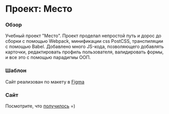 # Проект: Место

### Обзор

Учебный проект "Место". Проект проделал непростой путь и дорос до сборки с помощью Webpack, минификации css PostCSS, транспиляции с помощью Babel. Добавлено много JS-кода, позволяющего добавлять карточки, редактировать профиль пользователя, валидировать формы, и все это с помощью парадигмы ООП.

### Шаблон

Сайт реализован по макету в [Figma](https://www.figma.com/file/2cn9N9jSkmxD84oJik7xL7/JavaScript.-Sprint-4?node-id=0%3A1)

### Сайт

Посмотрите, что [получилось](https://nikdru.github.io/mesto/index.html) =)
